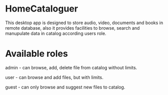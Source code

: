 # HomeCataloguer
This desktop app is designed to store audio, video, documents and books in remote database, also it provides facilities to browse, search and manupulate data in catalog according users role.
# Available roles
admin - can browse, add, delete file from catalog without limits.

user - can browse and add files, but with limits.

guest - can only browse and suggest new files to catalog.
